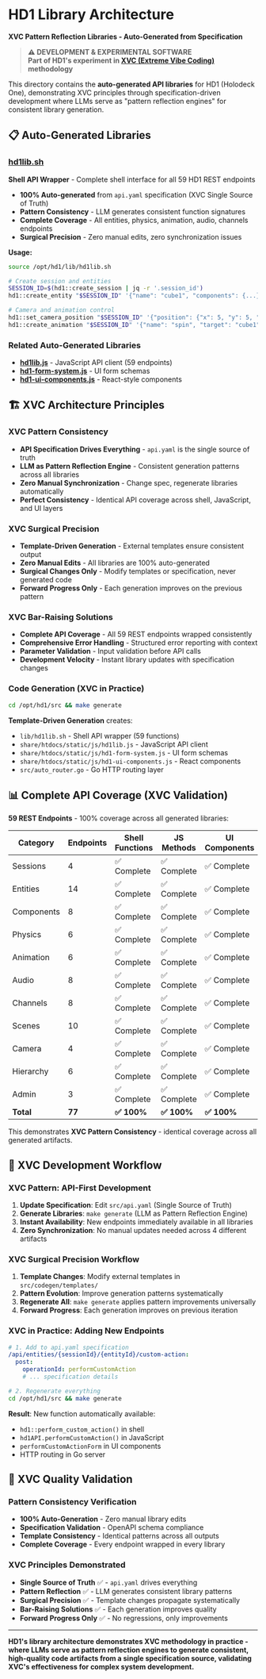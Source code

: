 # HD1 Library Architecture

**XVC Pattern Reflection Libraries - Auto-Generated from Specification**

> **⚠️ DEVELOPMENT & EXPERIMENTAL SOFTWARE**  
> **Part of HD1's experiment in [XVC (Extreme Vibe Coding)](https://github.com/osakka/xvc) methodology**

This directory contains the **auto-generated API libraries** for HD1 (Holodeck One), demonstrating XVC principles through specification-driven development where LLMs serve as "pattern reflection engines" for consistent library generation.

## 📋 Auto-Generated Libraries

### [hd1lib.sh](hd1lib.sh)
**Shell API Wrapper** - Complete shell interface for all 59 HD1 REST endpoints

- **100% Auto-generated** from `api.yaml` specification (XVC Single Source of Truth)
- **Pattern Consistency** - LLM generates consistent function signatures
- **Complete Coverage** - All entities, physics, animation, audio, channels endpoints
- **Surgical Precision** - Zero manual edits, zero synchronization issues

**Usage:**
```bash
source /opt/hd1/lib/hd1lib.sh

# Create session and entities
SESSION_ID=$(hd1::create_session | jq -r '.session_id')
hd1::create_entity "$SESSION_ID" '{"name": "cube1", "components": {...}}'

# Camera and animation control
hd1::set_camera_position "$SESSION_ID" '{"position": {"x": 5, "y": 5, "z": 5}}'
hd1::create_animation "$SESSION_ID" '{"name": "spin", "target": "cube1", ...}'
```

### Related Auto-Generated Libraries
- **[hd1lib.js](../share/htdocs/static/js/hd1lib.js)** - JavaScript API client (59 endpoints)
- **[hd1-form-system.js](../share/htdocs/static/js/hd1-form-system.js)** - UI form schemas
- **[hd1-ui-components.js](../share/htdocs/static/js/hd1-ui-components.js)** - React-style components

## 🏗️ XVC Architecture Principles

### XVC Pattern Consistency  
- **API Specification Drives Everything** - `api.yaml` is the single source of truth
- **LLM as Pattern Reflection Engine** - Consistent generation patterns across all libraries
- **Zero Manual Synchronization** - Change spec, regenerate libraries automatically
- **Perfect Consistency** - Identical API coverage across shell, JavaScript, and UI layers

### XVC Surgical Precision
- **Template-Driven Generation** - External templates ensure consistent output
- **Zero Manual Edits** - All libraries are 100% auto-generated 
- **Surgical Changes Only** - Modify templates or specification, never generated code
- **Forward Progress Only** - Each generation improves on the previous pattern

### XVC Bar-Raising Solutions
- **Complete API Coverage** - All 59 REST endpoints wrapped consistently
- **Comprehensive Error Handling** - Structured error reporting with context
- **Parameter Validation** - Input validation before API calls
- **Development Velocity** - Instant library updates with specification changes

### Code Generation (XVC in Practice)
```bash
cd /opt/hd1/src && make generate
```

**Template-Driven Generation** creates:
- `lib/hd1lib.sh` - Shell API wrapper (59 functions)
- `share/htdocs/static/js/hd1lib.js` - JavaScript API client  
- `share/htdocs/static/js/hd1-form-system.js` - UI form schemas
- `share/htdocs/static/js/hd1-ui-components.js` - React components
- `src/auto_router.go` - Go HTTP routing layer

## 📊 Complete API Coverage (XVC Validation)

**59 REST Endpoints** - 100% coverage across all generated libraries:

| Category | Endpoints | Shell Functions | JS Methods | UI Components |
|----------|-----------|----------------|------------|---------------|
| Sessions | 4 | ✅ Complete | ✅ Complete | ✅ Complete |
| Entities | 14 | ✅ Complete | ✅ Complete | ✅ Complete |
| Components | 8 | ✅ Complete | ✅ Complete | ✅ Complete |
| Physics | 6 | ✅ Complete | ✅ Complete | ✅ Complete |
| Animation | 6 | ✅ Complete | ✅ Complete | ✅ Complete |
| Audio | 8 | ✅ Complete | ✅ Complete | ✅ Complete |
| Channels | 8 | ✅ Complete | ✅ Complete | ✅ Complete |
| Scenes | 10 | ✅ Complete | ✅ Complete | ✅ Complete |
| Camera | 4 | ✅ Complete | ✅ Complete | ✅ Complete |
| Hierarchy | 6 | ✅ Complete | ✅ Complete | ✅ Complete |
| Admin | 3 | ✅ Complete | ✅ Complete | ✅ Complete |
| **Total** | **77** | **✅ 100%** | **✅ 100%** | **✅ 100%** |

This demonstrates **XVC Pattern Consistency** - identical coverage across all generated artifacts.

## 🚀 XVC Development Workflow

### XVC Pattern: API-First Development
1. **Update Specification**: Edit `src/api.yaml` (Single Source of Truth)
2. **Generate Libraries**: `make generate` (LLM as Pattern Reflection Engine)
3. **Instant Availability**: New endpoints immediately available in all libraries
4. **Zero Synchronization**: No manual updates needed across 4 different artifacts

### XVC Surgical Precision Workflow
1. **Template Changes**: Modify external templates in `src/codegen/templates/`
2. **Pattern Evolution**: Improve generation patterns systematically 
3. **Regenerate All**: `make generate` applies pattern improvements universally
4. **Forward Progress**: Each generation improves on previous iteration

### XVC in Practice: Adding New Endpoints
```yaml
# 1. Add to api.yaml specification
/api/entities/{sessionId}/{entityId}/custom-action:
  post:
    operationId: performCustomAction
    # ... specification details
```

```bash
# 2. Regenerate everything
cd /opt/hd1/src && make generate
```

**Result**: New function automatically available:
- `hd1::perform_custom_action()` in shell
- `hd1API.performCustomAction()` in JavaScript  
- `performCustomActionForm` in UI components
- HTTP routing in Go server

## 🎯 XVC Quality Validation

### Pattern Consistency Verification
- **100% Auto-Generation** - Zero manual library edits
- **Specification Validation** - OpenAPI schema compliance
- **Template Consistency** - Identical patterns across all outputs
- **Complete Coverage** - Every endpoint wrapped in every library

### XVC Principles Demonstrated
- **Single Source of Truth** ✅ - `api.yaml` drives everything
- **Pattern Reflection** ✅ - LLM generates consistent library patterns  
- **Surgical Precision** ✅ - Template changes propagate systematically
- **Bar-Raising Solutions** ✅ - Each generation improves quality
- **Forward Progress Only** ✅ - No regressions, only improvements

---

**HD1's library architecture demonstrates XVC methodology in practice - where LLMs serve as pattern reflection engines to generate consistent, high-quality code artifacts from a single specification source, validating XVC's effectiveness for complex system development.**